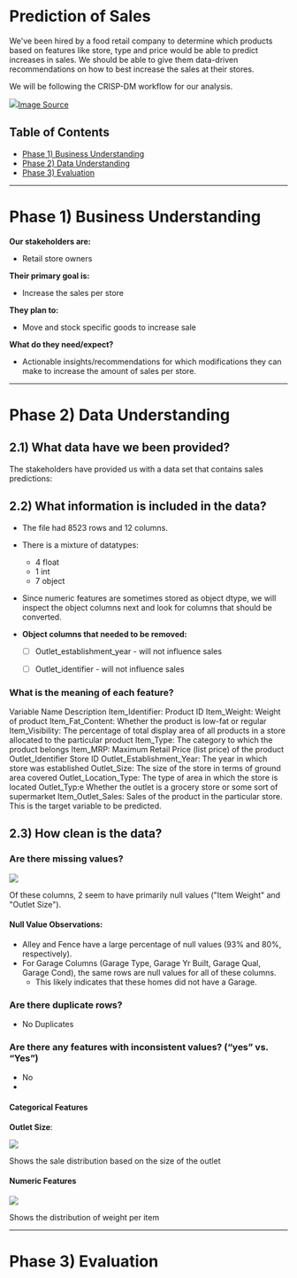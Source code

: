 # Prediction of Sales
We've been hired by a food retail company to determine which products based on features like store, type and price would be able to predict increases in sales. We should be able to give them data-driven recommendations on how to best increase the sales at their stores.

We will be following the CRISP-DM workflow for our analysis.  

<a href="https://www.datascience-pm.com/crisp-dm-2"><img src="../images/CRISP-DM.png"/>Image Source</a></center>


## Table of Contents

- [Phase 1) Business Understanding](#phase1)
- [Phase 2) Data Understanding](#phase2)
- [Phase 3) Evaluation](#phase3)


___

<a name='phase1'></a>
# Phase 1) Business Understanding


**Our stakeholders are:**
- Retail store owners

**Their primary goal is:**
- Increase the sales per store

**They plan to:**
- Move and stock specific goods to increase sale

**What do they need/expect?**
- Actionable insights/recommendations for which modifications they can make to increase the amount of sales per store.

___

<a name='phase2'></a>
# Phase 2) Data Understanding


## 2.1) What data have we been provided?




<p>The stakeholders have provided us with a data set that contains sales predictions:</p>
</p>

## 2.2) What information is included in the data?


- The file had 8523 rows and 12 columns.
- There is a mixture of datatypes:
  - 4 float
  - 1 int
  - 7 object
- Since numeric features are sometimes stored as object dtype, we will inspect the object columns next and look for columns that should be converted.

- **Object columns that needed to be removed:**
  - [ ] Outlet_establishment_year - will not influence sales
  - [ ] Outlet_identifier - will not influence sales

  
### **What is the meaning of each feature?**

Variable Name Description
Item_Identifier: Product ID
Item_Weight: Weight of product
Item_Fat_Content: Whether the product is low-fat or regular
Item_Visibility: The percentage of total display area of all products in a store allocated to the particular product
Item_Type: The category to which the product belongs
Item_MRP: Maximum Retail Price (list price) of the product Outlet_Identifier Store ID
Outlet_Establishment_Year: The year in which store was established
Outlet_Size: The size of the store in terms of ground area covered
Outlet_Location_Type: The type of area in which the store is located
Outlet_Typ:e Whether the outlet is a grocery store or some sort of supermarket
Item_Outlet_Sales: Sales of the product in the particular store. This is the target variable to be predicted.


## **2.3) How clean is the data?**

### Are there missing values?

<img src="../images/missingdata.png">


Of these columns, 2 seem to have primarily null values ("Item Weight" and "Outlet Size"). 

#### Null Value Observations:
- Alley and Fence have a large percentage of null values (93% and 80%, respectively).
- For Garage Columns (Garage Type, Garage Yr Built, Garage Qual, Garage Cond), the same rows are null values for all of these columns.
  - This likely indicates that these homes did not have a Garage.
  
  
### Are there duplicate rows?

- No Duplicates

### Are there any features with inconsistent values? (“yes” vs. “Yes”)
- No
- 
#### Categorical Features
**Outlet Size**: 

<img src="../images/outlet_size.png">

Shows the sale distribution based on the size of the outlet

#### Numeric Features

<img src="../images/itemweight.png">

Shows the  distribution of weight per item

___
<a name='phase3'></a>
# Phase 3) Evaluation
 
